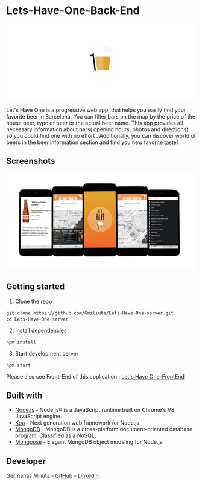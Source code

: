 # Lets-Have-One-Back-End

<p align="center">
  <img src="./assets/logoSmall.png" />
</p>

Let's Have One is a progressive web app, that helps you easily find your favorite beer in Barcelona. You can filter bars on the map by the price of the house beer, type of beer or the actual beer name. This app provides all necessary information about bars( opening hours, photos and directions), so you could find one with no effort . Additionally, you can discover world of beers in the beer information section and find you new favorite taste!

## Screenshots

<p align="center">
  <img src="./assets/LHO_screens.png"/>
</p>

## Getting started

1. Clone the repo

```
git clone https://github.com/Gmiliuta/Lets-Have-One-server.git
cd Lets-Have-One-server
```

2. Install dependencies
```
npm install
```

3. Start development server
```
npm start
```

Please also see Front-End of this application : [Let's Have One-FrontEnd](https://github.com/Gmiliuta/Lets-Have-One-client)

## Built with

* [Node.js](https://nodejs.org) - Node.js® is a JavaScript runtime built on Chrome's V8 JavaScript engine.
* [Koa](https://koajs.com/) - Next generation web framework for Node.js.
* [MongoDB](https://www.mongodb.com) - MongoDB is a cross-platform document-oriented database program. Classified as a NoSQL.
* [Mongoose](https://mongoosejs.com) - Elegant MongoDB object modeling for Node.js.

## Developer 
Germanas Miliuta - [GitHub](https://github.com/Gmiliuta) - [LinkedIn](https://www.linkedin.com/in/germanas-miliuta/) 
